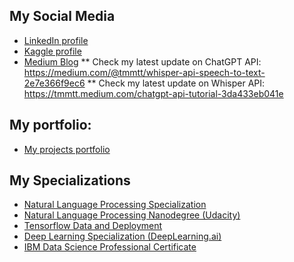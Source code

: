 ## My Social Media
* [LinkedIn profile](https://www.linkedin.com/in/teemumaatta/)
* [Kaggle profile](https://www.kaggle.com/tmkggl)
* [Medium Blog](https://medium.com/@tmmtt)
** Check my latest update on ChatGPT API: https://medium.com/@tmmtt/whisper-api-speech-to-text-2e7e366f9ec6
** Check my latest update on Whisper API: https://tmmtt.medium.com/chatgpt-api-tutorial-3da433eb041e

## My portfolio:
* [My projects portfolio](https://github.com/tmgthb/portfolio)

## My Specializations
* [Natural Language Processing Specialization](https://coursera.org/verify/specialization/35G6LQ8LVACD)
* [Natural Language Processing Nanodegree (Udacity)](https://confirm.udacity.com/PV45JQP5)
* [Tensorflow Data and Deployment](https://www.coursera.org/account/accomplishments/specialization/certificate/DTAHYF58DWKN)
* [Deep Learning Specialization (DeepLearning.ai)](https://www.coursera.org/account/accomplishments/specialization/certificate/GWBJZNQZREQW)
* [IBM Data Science Professional Certificate](https://www.coursera.org/account/accomplishments/specialization/certificate/KYR9SZ3LWHW4)
